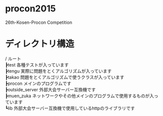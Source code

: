 # procon2015
26th-Kosen-Procon Competition

# ディレクトリ構造
/	ルート  
┣test				各種テストが入っています  
┣tengu				実際に問題をとくアルゴリズムが入っています  
┣takao				問題をとくアルゴリズムで使うクラスが入っています  
┣procon				メインのプログラムです  
┣outside_server		外部大会サーバー互換機です  
┣muen_zuka			ネットワークやその他メインのプログラムで使用するものが入っています  
┗lib				外部大会サーバー互換機で使用しているhttpのライブラリです  
